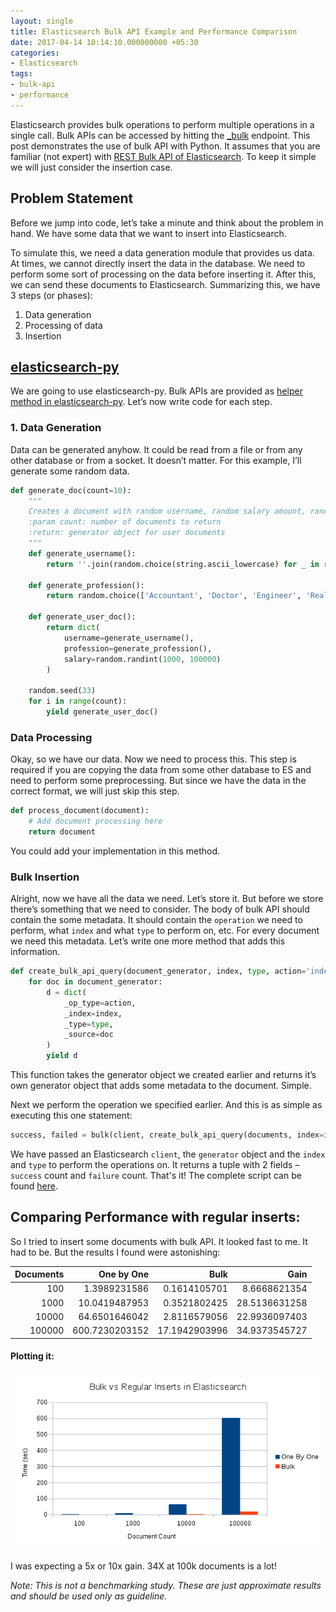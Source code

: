 ```yaml
---
layout: single
title: Elasticsearch Bulk API Example and Performance Comparison
date: 2017-04-14 10:14:10.000000000 +05:30
categories:
- Elasticsearch
tags:
- bulk-api
- performance
---
```

Elasticsearch provides bulk operations to perform multiple operations in a single call. Bulk APIs can be accessed by hitting the [_bulk][es-ref-bulk] endpoint.
This post demonstrates the use of bulk API with Python. It assumes that you are familiar (not expert) with [REST Bulk API of Elasticsearch][es-ref-bulk]. To keep it simple we will just consider the insertion case.

## Problem Statement
Before we jump into code, let’s take a minute and think about the problem in hand. We have some data that we want to insert into Elasticsearch. 

To simulate this, we need a data generation module that provides us data. At times, we cannot directly insert the data in the database. We need to perform some sort of processing on the data before inserting it. After this, we can send these documents to Elasticsearch. Summarizing this, we have 3 steps (or phases):
1. Data generation
2. Processing of data
3. Insertion

## [elasticsearch-py]
We are going to use elasticsearch-py. Bulk APIs are provided as [helper method in elasticsearch-py][es-py-docs]. Let’s now write code for each step.

### 1. Data Generation
Data can be generated anyhow. It could be read from a file or from any other database or from a socket. It doesn’t matter. For this example, I’ll generate some random data.
```python
def generate_doc(count=10):
    """
    Creates a document with random username, random salary amount, random profession and a date of birth
    :param count: number of documents to return
    :return: generator object for user documents
    """
    def generate_username():
        return ''.join(random.choice(string.ascii_lowercase) for _ in range(10))
    
    def generate_profession():
        return random.choice(['Accountant', 'Doctor', 'Engineer', 'Realtor', 'Writer'])
    
    def generate_user_doc():
        return dict(
            username=generate_username(),
            profession=generate_profession(),
            salary=random.randint(1000, 100000)
        )

    random.seed(33)
    for i in range(count):
        yield generate_user_doc()
```
### Data Processing
Okay, so we have our data. Now we need to process this. This step is required if you are copying the data from some other database to ES and need to perform some preprocessing. But since we have the data in the correct format, we will just skip this step.
```python
def process_document(document):
    # Add document processing here
    return document
```
You could add your implementation in this method.

### Bulk Insertion
Alright, now we have all the data we need. Let’s store it. But before we store there’s something that we need to consider. The body of bulk API should contain the some metadata. It should contain the `operation` we need to perform, what `index` and what `type` to perform on, etc. For every document we need this metadata. Let’s write one more method that adds this information.
```python
def create_bulk_api_query(document_generator, index, type, action='index'):
    for doc in document_generator:
        d = dict(
            _op_type=action,
            _index=index,
            _type=type,
            _source=doc
        )
        yield d
```

This function takes the generator object we created earlier and returns it’s own generator object that adds some metadata to the document. Simple.

Next we perform the operation we specified earlier. And this is as simple as executing this one statement:

```python
success, failed = bulk(client, create_bulk_api_query(documents, index=index, type=type))
```

We have passed an Elasticsearch `client`, the `generator` object and the `index` and `type` to perform the operations on. It returns a tuple with 2 fields – `success` count and `failure` count. That's it!
The complete script can be found [here][gist].

## Comparing Performance with regular inserts:
So I tried to insert some documents with bulk API. It looked fast to me. It had to be. But the results I found were astonishing:

| Documents | One by One    | Bulk         | Gain         |
| --------: | ------------: | -----------: | -----------: |
| 100       | 1.3989231586  | 0.1614105701 | 8.6668621354 |
| 1000      | 10.0419487953 | 0.3521802425 | 28.5136631258|
| 10000     | 64.6501646042 | 2.8116579056 | 22.9936097403|
| 100000    | 600.7230203152| 17.1942903996| 34.9373545727|

#### Plotting it:
![Comparasion][image]

I was expecting a 5x or 10x gain. 34X at 100k documents is a lot!

*Note: This is not a benchmarking study. These are just approximate results and should be used only as guideline.*

[es-ref-bulk]: https://www.elastic.co/guide/en/elasticsearch/reference/current/docs-bulk.html
[elasticsearch-py]: http://elasticsearch-py.readthedocs.io/en/master/index.html
[es-py-docs]: http://elasticsearch-py.readthedocs.io/en/master/helpers.html
[gist]: https://github.com/sureshsarda/scripts/blob/master/bulk_api.py
[image]: /assets/images/posts/es/performance.png